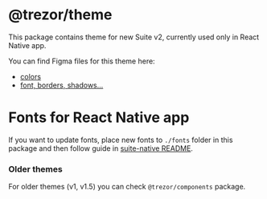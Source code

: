 # @trezor/theme

This package contains theme for new Suite v2, currently used only in React Native app.

You can find Figma files for this theme here:

-   [colors](https://www.figma.com/file/YIFzn2vuwktwV4GzZClrYx/%5Bs2.0%5D-Trezor-Colors?node-id=0%3A1)
-   [font, borders, shadows...](https://www.figma.com/file/Z6AGVUmKQzLNtDozFamW7f/s2-Mobile?node-id=37%3A757)

# Fonts for React Native app

If you want to update fonts, place new fonts to `./fonts` folder in this package and then follow guide in [suite-native README](../suite-native/README.md).

### Older themes

For older themes (v1, v1.5) you can check `@trezor/components` package.
